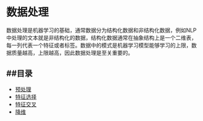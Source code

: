 # 数据处理
数据处理是机器学习的基础，通常数据分为结构化数据和非结构化数据，例如NLP中处理的文本就是非结构化的数据，结构化数据通常在抽象结构上是一个二维表，每一列代表一个特征或者标签。数据中的模式是机器学习模型能够学习的上限，数据质量越高，上限越高，因此数据处理是至关重要的。

##目录
---
- [预处理](#预处理)
- [特征选择](#特征选择)
- [特征交叉](#特征交叉)
- [降维](#降维)
